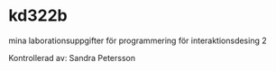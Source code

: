 kd322b
======

mina laborationsuppgifter för programmering för interaktionsdesing 2




Kontrollerad av: Sandra Petersson
